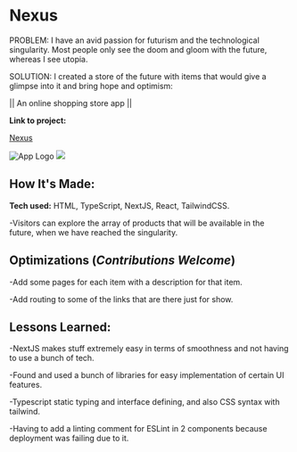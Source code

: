 # Nexus

PROBLEM: I have an avid passion for futurism and the technological singularity. Most people only see the doom and gloom with the future, whereas I see utopia.


SOLUTION: I created a store of the future with items that would give a glimpse into it and bring hope and optimism:

|| An online shopping store app ||

**Link to project:**

[Nexus](https://nexus-zen.vercel.app/)

![App Logo](https://drive.google.com/uc?export=view&id=1d-aw_wk_dwAOMX5LOXGK18lplYzup-DY) <img src="Nexus vid.gif">

## How It's Made:

**Tech used:** HTML, TypeScript, NextJS, React, TailwindCSS.

-Visitors can explore the array of products that will be available in the future, when we have reached the singularity.

## Optimizations (*Contributions Welcome*)

-Add some pages for each item with a description for that item.

-Add routing to some of the links that are there just for show.

## Lessons Learned:

-NextJS makes stuff extremely easy in terms of smoothness and not having to use a bunch of tech.

-Found and used a bunch of libraries for easy implementation of certain UI features.

-Typescript static typing and interface defining, and also CSS syntax with tailwind.

-Having to add a linting comment for ESLint in 2 components because deployment was failing due to it.
